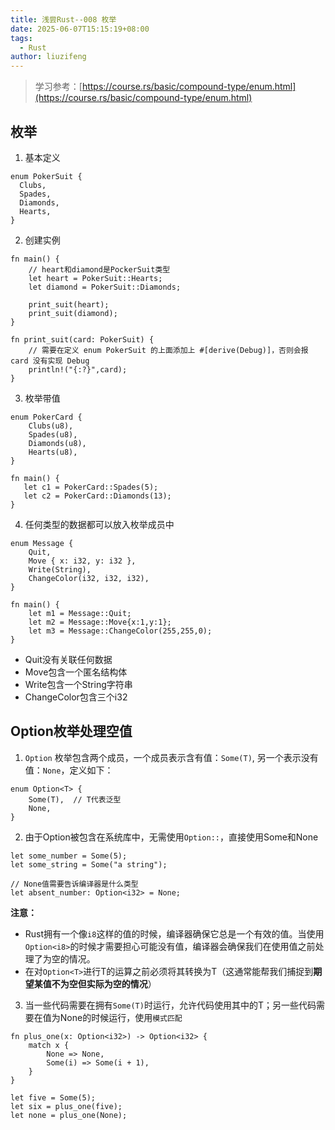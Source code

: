```yaml
---
title: 浅尝Rust--008 枚举
date: 2025-06-07T15:15:19+08:00
tags:
  - Rust
author: liuzifeng
---
```

> 学习参考：[https://course.rs/basic/compound-type/enum.html](https://course.rs/basic/compound-type/enum.html)
## 枚举

1. 基本定义

```
enum PokerSuit {
  Clubs,
  Spades,
  Diamonds,
  Hearts,
}
```

2. 创建实例

```
fn main() {
	// heart和diamond是PockerSuit类型
    let heart = PokerSuit::Hearts;
    let diamond = PokerSuit::Diamonds;

    print_suit(heart);
    print_suit(diamond);
}

fn print_suit(card: PokerSuit) {
    // 需要在定义 enum PokerSuit 的上面添加上 #[derive(Debug)]，否则会报 card 没有实现 Debug
    println!("{:?}",card);
}
```

3. 枚举带值

```
enum PokerCard {
    Clubs(u8),
    Spades(u8),
    Diamonds(u8),
    Hearts(u8),
}

fn main() {
   let c1 = PokerCard::Spades(5);
   let c2 = PokerCard::Diamonds(13);
}
```

4. 任何类型的数据都可以放入枚举成员中

```
enum Message {
    Quit,
    Move { x: i32, y: i32 },
    Write(String),
    ChangeColor(i32, i32, i32),
}

fn main() {
    let m1 = Message::Quit;
    let m2 = Message::Move{x:1,y:1};
    let m3 = Message::ChangeColor(255,255,0);
}
```

- Quit没有关联任何数据
- Move包含一个匿名结构体
- Write包含一个String字符串
- ChangeColor包含三个i32

## Option枚举处理空值

1. `Option` 枚举包含两个成员，一个成员表示含有值：`Some(T)`, 另一个表示没有值：`None`，定义如下：

```
enum Option<T> {
    Some(T),  // T代表泛型
    None,
}
```

2. 由于Option被包含在系统库中，无需使用`Option::`，直接使用Some和None

```
let some_number = Some(5);
let some_string = Some("a string");

// None值需要告诉编译器是什么类型
let absent_number: Option<i32> = None;
```

**注意：**
- Rust拥有一个像`i8`这样的值的时候，编译器确保它总是一个有效的值。当使用`Option<i8>`的时候才需要担心可能没有值，编译器会确保我们在使用值之前处理了为空的情况。
- 在对`Option<T>`进行T的运算之前必须将其转换为T（这通常能帮我们捕捉到**期望某值不为空但实际为空的情况**）

3. 当一些代码需要在拥有`Some(T)`时运行，允许代码使用其中的T；另一些代码需要在值为None的时候运行，使用`模式匹配`

```
fn plus_one(x: Option<i32>) -> Option<i32> {
    match x {
        None => None,
        Some(i) => Some(i + 1),
    }
}

let five = Some(5);
let six = plus_one(five);
let none = plus_one(None);
```
